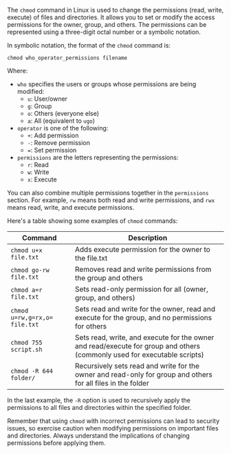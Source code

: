 The `chmod` command in Linux is used to change the permissions (read, write, execute) of files and directories. It allows you to set or modify the access permissions for the owner, group, and others. The permissions can be represented using a three-digit octal number or a symbolic notation.

In symbolic notation, the format of the `chmod` command is:

```
chmod who_operator_permissions filename
```

Where:
- `who` specifies the users or groups whose permissions are being modified: 
  - `u`: User/owner
  - `g`: Group
  - `o`: Others (everyone else)
  - `a`: All (equivalent to `ugo`)
- `operator` is one of the following:
  - `+`: Add permission
  - `-`: Remove permission
  - `=`: Set permission
- `permissions` are the letters representing the permissions:
  - `r`: Read
  - `w`: Write
  - `x`: Execute

You can also combine multiple permissions together in the `permissions` section. For example, `rw` means both read and write permissions, and `rwx` means read, write, and execute permissions.

Here's a table showing some examples of `chmod` commands:

| Command                | Description                                                     |
|------------------------|-----------------------------------------------------------------|
| `chmod u+x file.txt`   | Adds execute permission for the owner to the file.txt          |
| `chmod go-rw file.txt` | Removes read and write permissions from the group and others   |
| `chmod a=r file.txt`   | Sets read-only permission for all (owner, group, and others)   |
| `chmod u=rw,g=rx,o= file.txt` | Sets read and write for the owner, read and execute for the group, and no permissions for others |
| `chmod 755 script.sh`  | Sets read, write, and execute for the owner and read/execute for group and others (commonly used for executable scripts) |
| `chmod -R 644 folder/` | Recursively sets read and write for the owner and read-only for group and others for all files in the folder |

In the last example, the `-R` option is used to recursively apply the permissions to all files and directories within the specified folder.

Remember that using `chmod` with incorrect permissions can lead to security issues, so exercise caution when modifying permissions on important files and directories. Always understand the implications of changing permissions before applying them.

